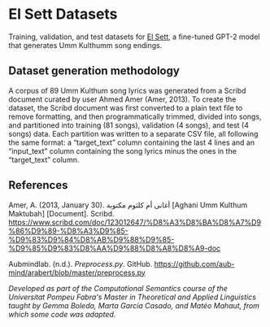 # El Sett Datasets
Training, validation, and test datasets for [El Sett](https://colab.research.google.com/drive/1wdeh6w5Tm1CTFD-kJ1xMA4iO6qkpcf_Y?usp=sharing), a fine-tuned GPT-2 model that generates Umm Kulthumm song endings.

## Dataset generation methodology
A corpus of 89 Umm Kulthum song lyrics was generated from a Scribd document curated by user Ahmed Amer (Amer, 2013). To create the dataset, the Scribd document was first converted to a plain text file to remove formatting, and then programmatically trimmed, divided into songs, and partitioned into training (81 songs), validation (4 songs), and test (4 songs) data. Each partition was written to a separate CSV file, all following the same format: a “target_text” column containing the last 4 lines and an “input_text” column containing the song lyrics minus the ones in the “target_text” column.

## References
Amer, A. (2013, January 30). أغانى أم كلثوم مكتوبة [Aghani Umm Kulthum Maktubah] [Document]. Scribd. https://www.scribd.com/doc/123012647/%D8%A3%D8%BA%D8%A7%D9%86%D9%89-%D8%A3%D9%85-%D9%83%D9%84%D8%AB%D9%88%D9%85-%D9%85%D9%83%D8%AA%D9%88%D8%A8%D8%A9-doc

Aubmindlab. (n.d.). *Preprocess.py*. GitHub. https://github.com/aub-mind/arabert/blob/master/preprocess.py


_Developed as part of the Computational Semantics course of the Universitat Pompeu Fabra's Master in Theoretical and Applied Linguistics taught by Gemma Boleda, Marta Garcia Casado, and Matéo Mahaut, from which some code was adapted._


